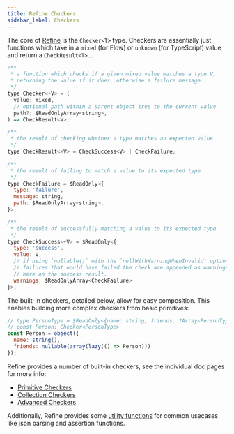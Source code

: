 ```yaml
---
title: Refine Checkers
sidebar_label: Checkers
---
```


The core of [Refine](/docs/api-reference/refine/Refine) is the `Checker<T>` type. Checkers are essentially just functions which take in a `mixed` (for Flow) or `unknown` (for TypeScript) value and return  a `CheckResult<T>`...

```jsx
/**
 * a function which checks if a given mixed value matches a type V,
 * returning the value if it does, otherwise a failure message.
 */
type Checker<+V> = (
  value: mixed,
  // optional path within a parent object tree to the current value
  path?: $ReadOnlyArray<string>,
) => CheckResult<V>;

/**
 * the result of checking whether a type matches an expected value
 */
type CheckResult<+V> = CheckSuccess<V> | CheckFailure;

/**
 * the result of failing to match a value to its expected type
 */
type CheckFailure = $ReadOnly<{
  type: 'failure',
  message: string,
  path: $ReadOnlyArray<string>,
}>;

/**
 * the result of successfully matching a value to its expected type
 */
type CheckSuccess<+V> = $ReadOnly<{
  type: 'success',
  value: V,
  // if using `nullable()` with the `nullWithWarningWhenInvalid` option,
  // failures that would have failed the check are appended as warnings
  // here on the success result.
  warnings: $ReadOnlyArray<CheckFailure>
}>;
```

The built-in checkers, detailed below, allow for easy composition. This enables building more complex checkers from basic primitives:

```jsx
// type PersonType = $ReadOnly<{name: string, friends: ?Array<PersonType>}>
// const Person: Checker<PersonType>
const Person = object({
  name: string(),
  friends: nullable(array(lazy(() => Person)))
});
```

Refine provides a number of built-in checkers, see the individual doc pages for more info:
- [Primitive Checkers](/docs/api-reference/refine/primitive_checkers)
- [Collection Checkers](/docs/api-reference/refine/collection_checkers)
- [Advanced Checkers](/docs/api-reference/refine/advanced_checkers)

Additionally, Refine provides some [utility functions](/docs/guides/refine/utilities) for common usecases like json parsing and assertion functions.
